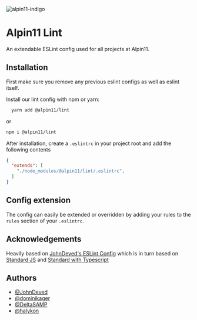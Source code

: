 
![alpin11-indigo](https://user-images.githubusercontent.com/37235804/218451376-4725aaae-b6b9-469a-85fc-c9265100dd49.svg)

# Alpin11 Lint

An extendable ESLint config used for all projects at Alpin11.

## Installation

First make sure you remove any previous eslint configs as well as eslint itself.

Install our lint config with npm or yarn:

```bash
  yarn add @alpin11/lint
```
or
```bash
npm i @alpin11/lint
```
After installation, create a `.eslintrc` in your project root and add the following contents
```json
{
  "extends": [
    "./node_modules/@alpin11/lint/.eslintrc",
  ]
}
```
## Config extension

The config can easily be extended or overridden by adding your rules to the `rules` section of your `.eslintrc`.
## Acknowledgements
Heavily based on [JohnDeved's ESLint Config](https://github.com/JohnDeved/undefined-lint) which is in turn based on [Standard JS](https://standardjs.com/) and [Standard with Typescript](https://github.com/standard/eslint-config-standard-with-typescript)

## Authors

- [@JohnDeved](https://www.github.com/JohnDeved)
- [@dominikager](https://www.github.com/dominikager)
- [@DeltaSAMP](https://www.github.com/DeltaSAMP)
- [@halykon](https://www.github.com/halykon)
